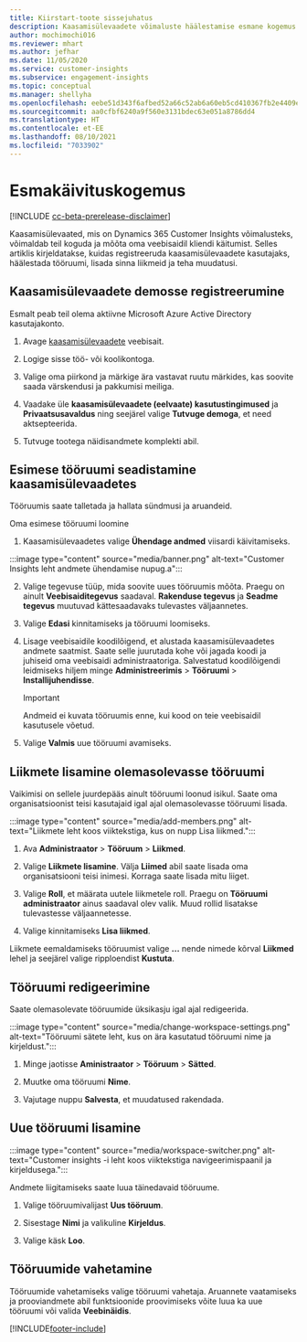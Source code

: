```yaml
---
title: Kiirstart-toote sissejuhatus
description: Kaasamisülevaadete võimaluste häälestamise esmane kogemus.
author: mochimochi016
ms.reviewer: mhart
ms.author: jefhar
ms.date: 11/05/2020
ms.service: customer-insights
ms.subservice: engagement-insights
ms.topic: conceptual
ms.manager: shellyha
ms.openlocfilehash: eebe51d343f6afbed52a66c52ab6a60eb5cd410367fb2e4409eb8679f357c91e
ms.sourcegitcommit: aa0cfbf6240a9f560e3131bdec63e051a8786dd4
ms.translationtype: HT
ms.contentlocale: et-EE
ms.lasthandoff: 08/10/2021
ms.locfileid: "7033902"
---
```

# <a name="first-run-experience"></a>Esmakäivituskogemus

[!INCLUDE [cc-beta-prerelease-disclaimer](includes/cc-beta-prerelease-disclaimer.md)]

Kaasamisülevaated, mis on Dynamics 365 Customer Insights võimalusteks, võimaldab teil koguda ja mõõta oma veebisaidil kliendi käitumist. Selles artiklis kirjeldatakse, kuidas registreeruda kaasamisülevaadete kasutajaks, häälestada tööruumi, lisada sinna liikmeid ja teha muudatusi.

## <a name="sign-up-for-a-demo-of-engagement-insights"></a>Kaasamisülevaadete demosse registreerumine

Esmalt peab teil olema aktiivne Microsoft Azure Active Directory kasutajakonto. 

1. Avage [kaasamisülevaadete](https://pi.dynamics.com/) veebisait. 

1. Logige sisse töö- või koolikontoga.

1. Valige oma piirkond ja märkige ära vastavat ruutu märkides, kas soovite saada värskendusi ja pakkumisi meiliga.

1. Vaadake üle **kaasamisülevaadete (eelvaate) kasutustingimused** ja **Privaatsusavaldus** ning seejärel valige **Tutvuge demoga**, et need aktsepteerida.

1. Tutvuge tootega näidisandmete komplekti abil. 

## <a name="set-up-your-first-workspace-in-engagement-insights"></a>Esimese tööruumi seadistamine kaasamisülevaadetes

Tööruumis saate talletada ja hallata sündmusi ja aruandeid.

Oma esimese tööruumi loomine

1. Kaasamisülevaadetes valige **Ühendage andmed** viisardi käivitamiseks. 

:::image type="content" source="media/banner.png" alt-text="Customer Insights leht andmete ühendamise nupug.a":::

2. Valige tegevuse tüüp, mida soovite uues tööruumis mõõta. Praegu on ainult **Veebisaiditegevus** saadaval. **Rakenduse tegevus** ja **Seadme tegevus** muutuvad kättesaadavaks tulevastes väljaannetes.

1. Valige **Edasi** kinnitamiseks ja tööruumi loomiseks.

1. Lisage veebisaidile koodilõigend, et alustada kaasamisülevaadetes andmete saatmist. Saate selle juurutada kohe või jagada koodi ja juhiseid oma veebisaidi administraatoriga. Salvestatud koodilõigendi leidmiseks hiljem minge **Administreerimis** > **Tööruumi** > **Installijuhendisse**.

   > [!IMPORTANT]
   > Andmeid ei kuvata tööruumis enne, kui kood on teie veebisaidil kasutusele võetud.

1. Valige **Valmis** uue tööruumi avamiseks. 

## <a name="add-members-to-an-existing-workspace"></a>Liikmete lisamine olemasolevasse tööruumi

Vaikimisi on sellele juurdepääs ainult tööruumi loonud isikul. Saate oma organisatsioonist teisi kasutajaid igal ajal olemasolevasse tööruumi lisada.

:::image type="content" source="media/add-members.png" alt-text="Liikmete leht koos viiktekstiga, kus on nupp Lisa liikmed.":::

1. Ava **Administraator** > **Tööruum** > **Liikmed**.

2. Valige **Liikmete lisamine**. Välja **Liimed** abil saate lisada oma organisatsiooni teisi inimesi. Korraga saate lisada mitu liiget.

3. Valige **Roll**, et määrata uutele liikmetele roll. Praegu on **Tööruumi administraator** ainus saadaval olev valik. Muud rollid lisatakse tulevastesse väljaannetesse.

4. Valige kinnitamiseks **Lisa liikmed**.

Liikmete eemaldamiseks tööruumist valige **...** nende nimede kõrval **Liikmed** lehel ja seejärel valige ripploendist **Kustuta**.

## <a name="edit-a-workspace"></a>Tööruumi redigeerimine

Saate olemasolevate tööruumide üksikasju igal ajal redigeerida.

:::image type="content" source="media/change-workspace-settings.png" alt-text="Tööruumi sätete leht, kus on ära kasutatud tööruumi nime ja kirjeldust.":::

1. Minge jaotisse **Aministraator** > **Tööruum** > **Sätted**.

1. Muutke oma tööruumi **Nime**.

1. Vajutage nuppu **Salvesta**, et muudatused rakendada.

## <a name="add-another-new-workspace"></a>Uue tööruumi lisamine

:::image type="content" source="media/workspace-switcher.png" alt-text="Customer insights -i leht koos viiktekstiga navigeerimispaanil ja kirjeldusega.":::

Andmete liigitamiseks saate luua täinedavaid tööruume.

1. Valige tööruumivalijast **Uus tööruum**.

1. Sisestage **Nimi** ja valikuline **Kirjeldus**.

1. Valige käsk **Loo**.

## <a name="switch-between-workspaces"></a>Tööruumide vahetamine

Tööruumide vahetamiseks valige tööruumi vahetaja. Aruannete vaatamiseks ja prooviandmete abil funktsioonide proovimiseks võite luua ka uue tööruumi või valida **Veebinäidis**. 



[!INCLUDE[footer-include](../includes/footer-banner.md)]